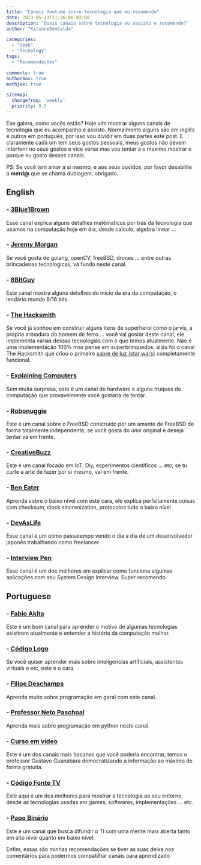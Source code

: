 ```yaml
---
title: "Canais Youtube sobre tecnologia que eu recomendo"
date: 2023-05-13T11:36:08-03:00
description: "Quais canais sobre tecnologia eu assisto e recomendo?"
author: "KitsuneSemCalda"

categories:
  - "Geek"
  - "Tecnology"
tags:
  - "Recomendações"

comments: true
authorbox: true
mathjax: true

sitemap:
  changefreq: 'weekly'
  priority: 0.5
---
```


Eae galera, como vocês estão? Hoje vim mostrar alguns canais de tecnologia que eu acompanho e assisto.
Normalmente alguns são em inglês e outros em português, por isso vou dividir em duas partes este post.
E claramente cada um tem seus gostos pessoais, meus gostos não devem interferir no seus gostos e vice versa mas vou tentar a o maximo mostrar o porque eu gosto desses canais.

PS: Se você tem amor a si mesmo, e aos seus ouvidos, por favor desabilite a **merd@** que se chama dublagem, obrigado.

## English

### - **[3Blue1Brown](https://www.youtube.com/@3blue1brown)** <br>
Esse canal explica alguns detalhes matématicos por trás da tecnologia que usamos na computação hoje em dia, desde calculo, algebra linear ...
<br>

### - **[Jeremy Morgan](https://www.youtube.com/@JeremyMorgan)**<br>
Se você gosta de golang, openCV, freeBSD, drones ... entre outras brincadeiras tecnologicas, vá fundo neste canal.
<br>

### - **[8BitGuy](https://www.youtube.com/@The8BitGuy)** <br>
Este canal mostra alguns detalhes do inicio da era da computação, o lendário mundo 8/16 bits.
<br>


### - **[The Hacksmith](https://www.youtube.com/@theHacksmith)** <br>
Se você já sonhou em construir alguns itens de superheroi como o jarvis, a propria armadura do homem de ferro ... você vai gostar deste canal, ele implementa várias dessas tecnologias com o que temos atualmente.
Não é uma implementação 100% mas pense em superbrinquedos, aliás foi o canal The Hacksmith que criou o primeiro [sabre de luz (star wars)](https://pt.wikipedia.org/wiki/Sabre_de_luz) completamente funcional.
<br>


### - **[Explaining Computers](https://www.youtube.com/@ExplainingComputers)** <br>
Sem muita surpresa, este é um canal de hardware e alguns truques de computação que provavelmente você gostaria de tentar.
<br>


### - **[Robonuggie](https://www.youtube.com/@RoboNuggie)** <br>
Este é um canal sobre o FreeBSD construído por um amante de FreeBSD de forma totalmente independente, se você gosta do unix original e deseja tentar vá em frente.
<br>


### - **[CreativeBuzz](https://www.youtube.com/@CreativityBuzz)** <br>
Este é um canal focado em IoT, Diy, esperimentos cientificos ... etc, se tu curte a arte de fazer por si mesmo, vai em frente.
<br>


### - **[Ben Eater](https://www.youtube.com/@BenEater)**<br>
Aprenda sobre o baixo nível com este cara, ele explica perfeitamente coisas com checksum, clock sincronization, protocolos tudo a baixo nível
<br>

### - **[DevAsLife](https://www.youtube.com/@devaslife)**
Esse canal é um otimo passatempo vendo o dia a dia de um desenvolvedor japonês trabalhando como freelancer
<br>

### - **[Interview Pen](https://www.youtube.com/@interviewpen)**<br>
Esse canal é um dos melhores em explicar como funciona algumas aplicações com seu System Design Interview. Super recomendo
<br>


## Portuguese

### - **[Fabio Akita](https://www.youtube.com/@Akitando)**<br>
Este é um bom canal para aprender o motivo de algumas tecnologias existirem atualmente e entender a história da computação melhor.
<br>

### - **[Código Logo](https://www.youtube.com/@codigo_logo)**<br>
Se você quiser aprender mais sobre inteligencias artificiais, assistentes virtuais e etc, este é o cara.
<br>

### - **[Filipe Deschamps](https://www.youtube.com/@FilipeDeschamps)**<br>
Aprenda muito sobre programação em geral com este canal.
<br>

### - **[Professor Neto Paschoal](https://www.youtube.com/@professornetopaschoal)**<br>
Aprenda mais sobre programação em python neste canal.
<br>

### - **[Curso em vídeo](https://www.youtube.com/@CursoemVideo)**<br>
Este é um dos canais mais bacanas que você poderia encontrar, temos o professor Gustavo Guanabara democratizando a informação ao máximo de forma gratuita.
<br>

### - **[Código Fonte TV](https://www.youtube.com/@codigofontetv)**<br>
Este aqui é um dos melhores para mostrar a tecnologia ao seu entorno, desde as tecnologias usadas em games, softwares, implementações ... etc.
<br>

### - **[Papo Binário](https://www.youtube.com/@mentebinaria)**<br>
Este é um canal que busca difundir o TI com uma mente mais aberta tanto em alto nível quanto em baixo nível.
<br>

Enfim, essas são minhas recomendações se tiver as suas deixe nos comentários para podermos compatilhar canais para aprendizado
